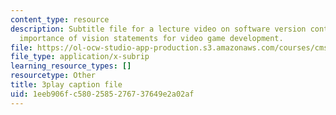 ```yaml
---
content_type: resource
description: Subtitle file for a lecture video on software version control and the
  importance of vision statements for video game development.
file: https://ol-ocw-studio-app-production.s3.amazonaws.com/courses/cms-611j-creating-video-games-fall-2014/1eeb906fc5802585276737649e2a02af_2pfdTSZ-GUM.srt
file_type: application/x-subrip
learning_resource_types: []
resourcetype: Other
title: 3play caption file
uid: 1eeb906f-c580-2585-2767-37649e2a02af
---
```

